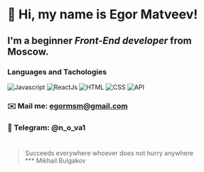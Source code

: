 #  👋 Hi, my name is **Egor Matveev**!
## I'm a beginner *Front-End developer* from Moscow.
### Languages and Tachologies
![Javascript](https://img.shields.io/badge/-JavaScript-%23090909?style=for-the-badge&logo=Javascript)
![ReactJs](https://img.shields.io/badge/-ReactJs-%23090909?style=for-the-badge&logo=React)
![HTML](https://img.shields.io/badge/-HTML-%23090909?style=for-the-badge&logo=html5)
![CSS](https://img.shields.io/badge/-CSS-%23090909?style=for-the-badge&logo=css3)
![API](https://img.shields.io/badge/-REST&#032;API-%23090909?style=for-the-badge)
### ✉️  Mail me: egormsm@gmail.com
### 🌌  Telegram: @n_o_va1
#
>Succeeds everywhere whoever does not hurry anywhere <br/>
> *** Mikhail Bulgakov

